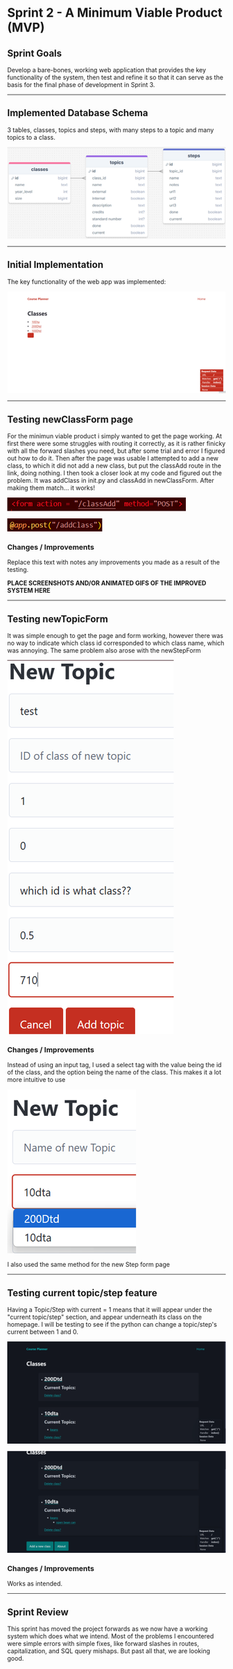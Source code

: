 # Sprint 2 - A Minimum Viable Product (MVP)


## Sprint Goals

Develop a bare-bones, working web application that provides the key functionality of the system, then test and refine it so that it can serve as the basis for the final phase of development in Sprint 3.


---

## Implemented Database Schema

3 tables, classes, topics and steps, with many steps to a topic and many topics to a class.

![SCREENSHOT OF DB SCHEMA](screenshots/dbSchemaSprint2.png)


---

## Initial Implementation

The key functionality of the web app was implemented:

![Working website :D](screenshots/keyFunctionalityTest.gif)


---

## Testing newClassForm page

For the minimun viable product i simply wanted to get the page working. At first there were some struggles with routing it correctly, as it is rather finicky with all the forward slashes you need, but after some trial and error I figured out how to do it. Then after the page was usable I attempted to add a new class, to which it did not add a new class, but put the classAdd route in the link, doing nothing. I then took a closer look at my code and figured out the problem. It was addClass in init.py and classAdd in newClassForm. After making them match... it works!

![classAdd](screenshots/classAdd.png)

![addClass](screenshots/addClass.png)

### Changes / Improvements

Replace this text with notes any improvements you made as a result of the testing.

**PLACE SCREENSHOTS AND/OR ANIMATED GIFS OF THE IMPROVED SYSTEM HERE**


---

## Testing newTopicForm

It was simple enough to get the page and form working, however there was no way to indicate which class id corresponded to which class name, which was annoying. The same problem also arose with the newStepForm

![New topic form with empty class_id](screenshots/newTopicFormTesting.png)

### Changes / Improvements

Instead of using an input tag, I used a select tag with the value being the id of the class, and the option being the name of the class. This makes it a lot more intuitive to use

![New topic form with select dropdown menu for the class_id showing names of the class](screenshots/newTopicFormUsingClassName.png)

I also used the same method for the new Step form page

---

## Testing current topic/step feature

Having a Topic/Step with current = 1 means that it will appear under the "current topic/step" section, and appear underneath its class on the homepage. I will be testing to see if the python can change a topic/step's current between 1 and 0.

![Usage of the Current feature for a Topic](screenshots/currentTopicTest.gif)

![Usage of the Current feature for a Step](screenshots/currentStepTest.gif)

### Changes / Improvements

Works as intended.


---

## Sprint Review

This sprint has moved the project forwards as we now have a working system which does what we intend. Most of the problems I encountered were simple errors with simple fixes, like forward slashes in routes, capitalization, and SQL query mishaps. But past all that, we are looking good.

